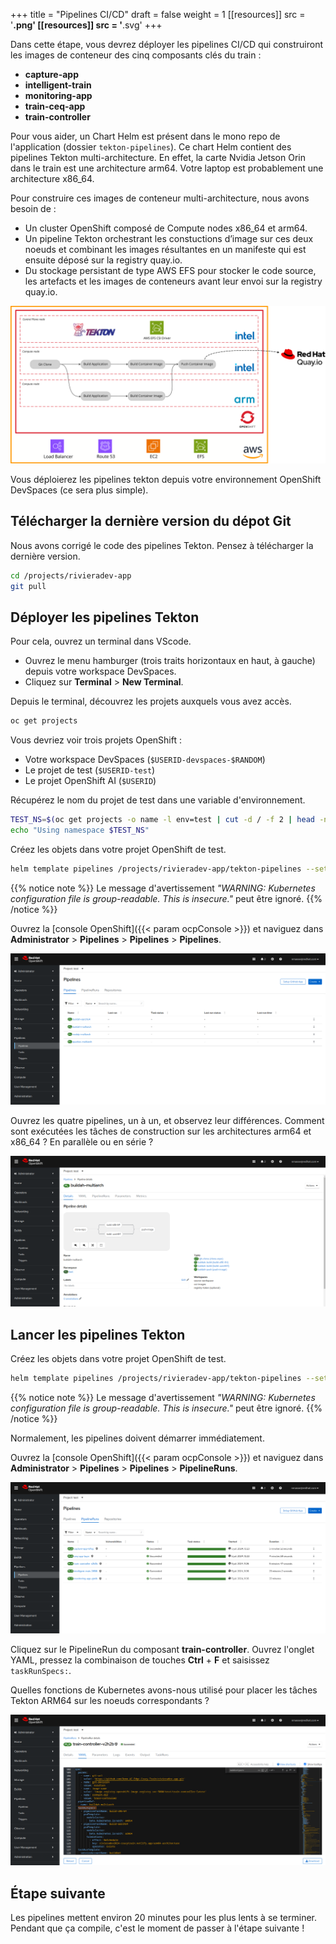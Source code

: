 +++
title = "Pipelines CI/CD"
draft = false
weight = 1
[[resources]]
  src = '**.png'
[[resources]]
  src = '**.svg'
+++

Dans cette étape, vous devrez déployer les pipelines CI/CD qui construiront les images de conteneur des cinq composants clés du train :

- **capture-app**
- **intelligent-train**
- **monitoring-app**
- **train-ceq-app**
- **train-controller**

Pour vous aider, un Chart Helm est présent dans le mono repo de l'application (dossier `tekton-pipelines`).
Ce chart Helm contient des pipelines Tekton multi-architecture.
En effet, la carte Nvidia Jetson Orin dans le train est une architecture arm64.
Votre laptop est probablement une architecture x86_64.

Pour construire ces images de conteneur multi-architecture, nous avons besoin de :

- Un cluster OpenShift composé de Compute nodes x86_64 et arm64.
- Un pipeline Tekton orchestrant les constuctions d’image sur ces deux noeuds et combinant les images résultantes en un manifeste qui est ensuite déposé sur la registry quay.io.
- Du stockage persistant de type AWS EFS pour stocker le code source, les artefacts et les images de conteneurs avant leur envoi sur la registry quay.io.

[![](pipelines.svg)](https://www.itix.fr/fr/blog/build-multi-architecture-container-images-with-kubernetes-buildah-tekton-aws/)

Vous déploierez les pipelines tekton depuis votre environnement OpenShift DevSpaces (ce sera plus simple).

## Télécharger la dernière version du dépot Git

Nous avons corrigé le code des pipelines Tekton.
Pensez à télécharger la dernière version.

```sh
cd /projects/rivieradev-app
git pull
```

## Déployer les pipelines Tekton

Pour cela, ouvrez un terminal dans VScode.

- Ouvrez le menu hamburger (trois traits horizontaux en haut, à gauche) depuis votre workspace DevSpaces.
- Cliquez sur **Terminal** > **New Terminal**.

Depuis le terminal, découvrez les projets auxquels vous avez accès.

```sh
oc get projects
```

Vous devriez voir trois projets OpenShift :

- Votre workspace DevSpaces (`$USERID-devspaces-$RANDOM`)
- Le projet de test (`$USERID-test`)
- Le projet OpenShift AI (`$USERID`)

Récupérez le nom du projet de test dans une variable d'environnement.

```sh
TEST_NS=$(oc get projects -o name -l env=test | cut -d / -f 2 | head -n 1)
echo "Using namespace $TEST_NS"
```

Créez les objets dans votre projet OpenShift de test.

```sh
helm template pipelines /projects/rivieradev-app/tekton-pipelines --set namespace="$TEST_NS" | oc apply -f -
```

{{% notice note %}}
Le message d'avertissement *"WARNING: Kubernetes configuration file is group-readable. This is insecure."* peut être ignoré.
{{% /notice %}}

Ouvrez la [console OpenShift]({{< param ocpConsole >}}) et naviguez dans **Administrator** > **Pipelines** > **Pipelines** > **Pipelines**.

![](pipelines.png)

Ouvrez les quatre pipelines, un à un, et observez leur différences.
Comment sont exécutées les tâches de construction sur les architectures arm64 et x86_64 ?
En parallèle ou en série ?

![](pipeline-buildah.png)

## Lancer les pipelines Tekton

Créez les objets dans votre projet OpenShift de test.

```sh
helm template pipelines /projects/rivieradev-app/tekton-pipelines --set namespace="$TEST_NS" --set runPipelines=true | oc create -f -
```

{{% notice note %}}
Le message d'avertissement *"WARNING: Kubernetes configuration file is group-readable. This is insecure."* peut être ignoré.
{{% /notice %}}

Normalement, les pipelines doivent démarrer immédiatement.

Ouvrez la [console OpenShift]({{< param ocpConsole >}}) et naviguez dans **Administrator** > **Pipelines** > **Pipelines** > **PipelineRuns**.

![](pipelineruns.png)

Cliquez sur le PipelineRun du composant **train-controller**.
Ouvrez l'onglet YAML, pressez la combinaison de touches **Ctrl** + **F** et saisissez `taskRunSpecs:`.

Quelles fonctions de Kubernetes avons-nous utilisé pour placer les tâches Tekton ARM64 sur les noeuds correspondants ?

![](pipelinerun-taskrunspecs.png)

## Étape suivante

Les pipelines mettent environ 20 minutes pour les plus lents à se terminer.
Pendant que ça compile, c'est le moment de passer à l'étape suivante !
